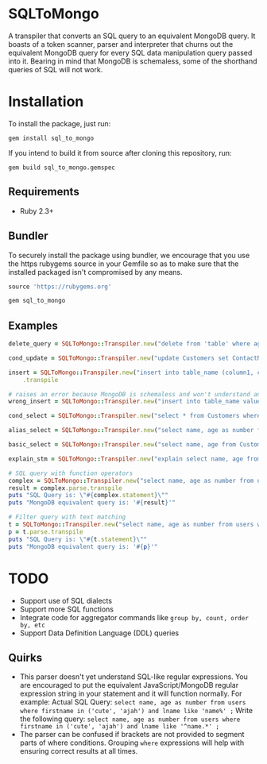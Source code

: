 # SQLToMongo
A transpiler that converts an SQL query to an equivalent MongoDB query.
It boasts of a token scanner, parser and interpreter that churns out the equivalent MongoDB query for every SQL data manipulation query passed into it.
Bearing in mind that MongoDB is schemaless, some of the shorthand queries of SQL will not work.

# Installation
To install the package, just run:

`gem install sql_to_mongo`

If you intend to build it from source after cloning this repository, run:

`gem build sql_to_mongo.gemspec`

## Requirements
- Ruby 2.3+

## Bundler
To securely install the package using bundler, we encourage that you use the https rubygems source in your Gemfile so as to make sure that the installed packaged isn't compromised by any means.

```ruby
source 'https://rubygems.org'

gem sql_to_mongo
```
## Examples

```ruby
delete_query = SQLToMongo::Transpiler.new("delete from 'table' where age = 30 or friends > 2;").parse.transpile

cond_update = SQLToMongo::Transpiler.new("update Customers set ContactName='Juan', age=23 where Country='Mexico';").parse.transpile

insert = SQLToMongo::Transpiler.new("insert into table_name (column1, column2, column3) values ('value1', 'value2', 'value3');").parse
    .transpile

# raises an error because MongoDB is schemaless and won't understand an insert without column names
wrong_insert = SQLToMongo::Transpiler.new("insert into table_name values ('value1', 'value2', 'value3');").parse.transpile

cond_select = SQLToMongo::Transpiler.new("select * from Customers where Country='Mexico';").parse.transpile

alias_select = SQLToMongo::Transpiler.new("select name, age as number from Customers where Country='Mexico';").parse.transpile

basic_select = SQLToMongo::Transpiler.new("select name, age from Customers;").parse.transpile

explain_stm = SQLToMongo::Transpiler.new("explain select name, age from Customers where Country='Mexico';").parse.transpile

# SQL query with function operators
complex = SQLToMongo::Transpiler.new("select name, age as number from users where (age in (23, 43)) or (firstname between 2 and 3) ;")
result = complex.parse.transpile
puts "SQL Query is: \"#{complex.statement}\""
puts "MongoDB equivalent query is: '#{result}'"

# Filter query with text matching
t = SQLToMongo::Transpiler.new("select name, age as number from users where firstname in ('cute', 'ajah') and lname like 'put.*' ;")
p = t.parse.transpile
puts "SQL Query is: \"#{t.statement}\""
puts "MongoDB equivalent query is: '#{p}'"
```

# TODO
- Support use of SQL dialects
- Support more SQL functions
- Integrate code for aggregator commands like `group by, count, order by, etc`
- Support Data Definition Language (DDL) queries

## Quirks
- This parser doesn't yet understand SQL-like regular expressions. You are encouraged to put the equivalent JavaScript/MongoDB regular expression string in your statement and it will function normally.
For example:
Actual SQL Query: `select name, age as number from users where firstname in ('cute', 'ajah') and lname like 'name%' ;`
Write the following query:  `select name, age as number from users where firstname in ('cute', 'ajah') and lname like '^name.*' ;`
- The parser can be confused if brackets are not provided to segment parts of where conditions. Grouping `where` expressions will help with ensuring correct results at all times.